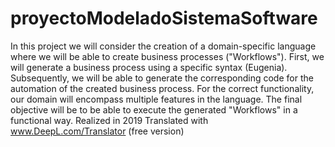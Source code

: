 # proyectoModeladoSistemaSoftware
In this project we will consider the creation of a domain-specific language where we will be able to create business processes ("Workflows"). First, we will generate a business process using a specific syntax (Eugenia). Subsequently, we will be able to generate the corresponding code for the automation of the created business process. For the correct functionality, our domain will encompass multiple features in the language. The final objective will be to be able to execute the generated "Workflows" in a functional way. Realized in 2019    Translated with www.DeepL.com/Translator (free version)
